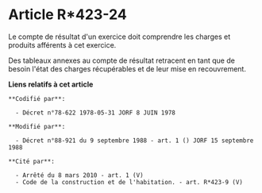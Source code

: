 # Article R*423-24

Le compte de résultat d'un exercice doit comprendre les charges et produits afférents à cet exercice.

Des tableaux annexes au compte de résultat retracent en tant que de besoin l'état des charges récupérables et de leur mise en
recouvrement.

**Liens relatifs à cet article**

	**Codifié par**:

	  - Décret n°78-622 1978-05-31 JORF 8 JUIN 1978

	**Modifié par**:

	  - Décret n°88-921 du 9 septembre 1988 - art. 1 () JORF 15 septembre 1988

	**Cité par**:

	  - Arrêté du 8 mars 2010 - art. 1 (V)
	  - Code de la construction et de l'habitation. - art. R*423-9 (V)
